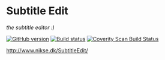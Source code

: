 # Subtitle Edit

*the subtitle editor :)*

[![GitHub version](https://badge.fury.io/gh/SubtitleEdit%2Fsubtitleedit.svg)](http://badge.fury.io/gh/SubtitleEdit%2Fsubtitleedit)
[![Build status](https://ci.appveyor.com/api/projects/status/1tvhr8l0sp0xeim2/branch/master?svg=true)](https://ci.appveyor.com/project/SubtitleEdit/subtitleedit/branch/master)
[![Coverity Scan Build Status](https://scan.coverity.com/projects/2562/badge.svg)](https://scan.coverity.com/projects/2562)

<http://www.nikse.dk/SubtitleEdit/>
